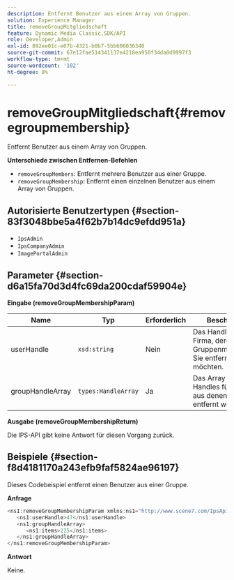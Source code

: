 ```yaml
---
description: Entfernt Benutzer aus einem Array von Gruppen.
solution: Experience Manager
title: removeGroupMitgliedschaft
feature: Dynamic Media Classic,SDK/API
role: Developer,Admin
exl-id: 892ee01c-e07b-4321-b0b7-5bb606036340
source-git-commit: 67e12fae514341137e4218ea950f34da0d9997f3
workflow-type: tm+mt
source-wordcount: '102'
ht-degree: 8%

---
```


# removeGroupMitgliedschaft{#removegroupmembership}

Entfernt Benutzer aus einem Array von Gruppen.

**Unterschiede zwischen Entfernen-Befehlen**

* `removeGroupMembers`: Entfernt mehrere Benutzer aus einer Gruppe.
* `removeGroupMembership`: Entfernt einen einzelnen Benutzer aus einem Array von Gruppen.

## Autorisierte Benutzertypen {#section-83f3048bbe5a4f62b7b14dc9efdd951a}

* `IpsAdmin`
* `IpsCompanyAdmin`
* `ImagePortalAdmin`

## Parameter {#section-d6a15fa70d3d4fc69da200cdaf59904e}

**Eingabe (removeGroupMembershipParam)**

| Name | Typ | Erforderlich | Beschreibung |
|---|---|---|---|
| userHandle | `xsd:string` | Nein | Das Handle für die Firma, deren Gruppenmitgliedschaft Sie entfernen möchten. |
| groupHandleArray | `types:HandleArray` | Ja | Das Array von Handles für Gruppen, aus denen die Firma entfernt werden soll. |

**Ausgabe (removeGroupMembershipReturn)**

Die IPS-API gibt keine Antwort für diesen Vorgang zurück.

## Beispiele {#section-f8d4181170a243efb9faf5824ae96197}

Dieses Codebeispiel entfernt einen Benutzer aus einer Gruppe.

**Anfrage**

```java
<ns1:removeGroupMembershipParam xmlns:ns1="http://www.scene7.com/IpsApi/xsd">
   <ns1:userHandle>47</ns1:userHandle>
   <ns1:groupHandleArray>
      <ns1:items>225</ns1:items>
   </ns1:groupHandleArray>
</ns1:removeGroupMembershipParam>
```

**Antwort**

Keine.
